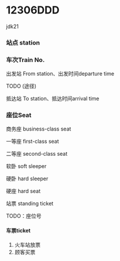# 12306DDD

jdk21

### 站点 station

### 车次Train No.

出发站 From station、出发时间departure time

TODO (途径)

抵达站 To station、抵达时间arrival time

### 座位Seat

商务座 business-class seat

一等座 first-class seat

二等座 second-class seat

软卧 soft sleeper

硬卧 hard sleeper

硬座 hard seat

站票 standing ticket

TODO：座位号

#### 车票ticket

1. 火车站放票
2. 顾客买票
